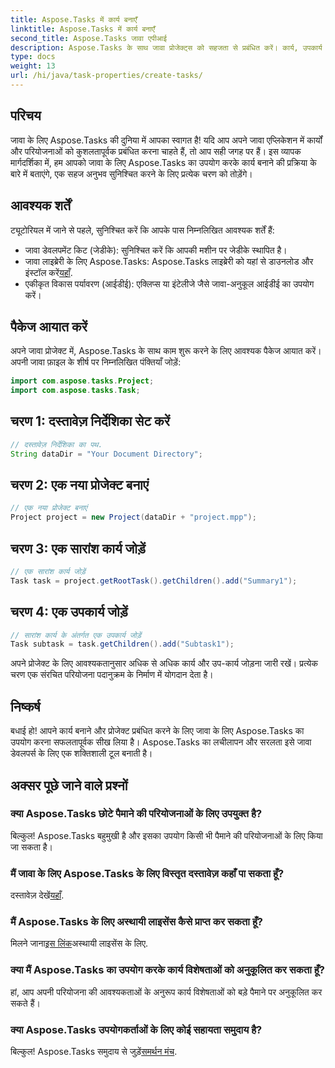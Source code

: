 ```yaml
---
title: Aspose.Tasks में कार्य बनाएँ
linktitle: Aspose.Tasks में कार्य बनाएँ
second_title: Aspose.Tasks जावा एपीआई
description: Aspose.Tasks के साथ जावा प्रोजेक्ट्स को सहजता से प्रबंधित करें। कार्य, उपकार्य और बहुत कुछ बनाएं। निर्बाध परियोजना प्रबंधन के लिए हमारी चरण-दर-चरण मार्गदर्शिका का पालन करें।
type: docs
weight: 13
url: /hi/java/task-properties/create-tasks/
---
```

## परिचय
जावा के लिए Aspose.Tasks की दुनिया में आपका स्वागत है! यदि आप अपने जावा एप्लिकेशन में कार्यों और परियोजनाओं को कुशलतापूर्वक प्रबंधित करना चाहते हैं, तो आप सही जगह पर हैं। इस व्यापक मार्गदर्शिका में, हम आपको जावा के लिए Aspose.Tasks का उपयोग करके कार्य बनाने की प्रक्रिया के बारे में बताएंगे, एक सहज अनुभव सुनिश्चित करने के लिए प्रत्येक चरण को तोड़ेंगे।
## आवश्यक शर्तें
ट्यूटोरियल में जाने से पहले, सुनिश्चित करें कि आपके पास निम्नलिखित आवश्यक शर्तें हैं:
- जावा डेवलपमेंट किट (जेडीके): सुनिश्चित करें कि आपकी मशीन पर जेडीके स्थापित है।
-  जावा लाइब्रेरी के लिए Aspose.Tasks: Aspose.Tasks लाइब्रेरी को यहां से डाउनलोड और इंस्टॉल करें[यहाँ](https://releases.aspose.com/tasks/java/).
- एकीकृत विकास पर्यावरण (आईडीई): एक्लिप्स या इंटेलीजे जैसे जावा-अनुकूल आईडीई का उपयोग करें।
## पैकेज आयात करें
अपने जावा प्रोजेक्ट में, Aspose.Tasks के साथ काम शुरू करने के लिए आवश्यक पैकेज आयात करें। अपनी जावा फ़ाइल के शीर्ष पर निम्नलिखित पंक्तियाँ जोड़ें:
```java
import com.aspose.tasks.Project;
import com.aspose.tasks.Task;
```
## चरण 1: दस्तावेज़ निर्देशिका सेट करें
```java
// दस्तावेज़ निर्देशिका का पथ.
String dataDir = "Your Document Directory";
```
## चरण 2: एक नया प्रोजेक्ट बनाएं
```java
// एक नया प्रोजेक्ट बनाएं
Project project = new Project(dataDir + "project.mpp");
```
## चरण 3: एक सारांश कार्य जोड़ें
```java
// एक सारांश कार्य जोड़ें
Task task = project.getRootTask().getChildren().add("Summary1");
```
## चरण 4: एक उपकार्य जोड़ें
```java
// सारांश कार्य के अंतर्गत एक उपकार्य जोड़ें
Task subtask = task.getChildren().add("Subtask1");
```
अपने प्रोजेक्ट के लिए आवश्यकतानुसार अधिक से अधिक कार्य और उप-कार्य जोड़ना जारी रखें। प्रत्येक चरण एक संरचित परियोजना पदानुक्रम के निर्माण में योगदान देता है।
## निष्कर्ष
बधाई हो! आपने कार्य बनाने और प्रोजेक्ट प्रबंधित करने के लिए जावा के लिए Aspose.Tasks का उपयोग करना सफलतापूर्वक सीख लिया है। Aspose.Tasks का लचीलापन और सरलता इसे जावा डेवलपर्स के लिए एक शक्तिशाली टूल बनाती है।
## अक्सर पूछे जाने वाले प्रश्नों
### क्या Aspose.Tasks छोटे पैमाने की परियोजनाओं के लिए उपयुक्त है?
बिल्कुल! Aspose.Tasks बहुमुखी है और इसका उपयोग किसी भी पैमाने की परियोजनाओं के लिए किया जा सकता है।
### मैं जावा के लिए Aspose.Tasks के लिए विस्तृत दस्तावेज़ कहाँ पा सकता हूँ?
 दस्तावेज़ देखें[यहाँ](https://reference.aspose.com/tasks/java/).
### मैं Aspose.Tasks के लिए अस्थायी लाइसेंस कैसे प्राप्त कर सकता हूँ?
 मिलने जाना[इस लिंक](https://purchase.aspose.com/temporary-license/)अस्थायी लाइसेंस के लिए.
### क्या मैं Aspose.Tasks का उपयोग करके कार्य विशेषताओं को अनुकूलित कर सकता हूँ?
हां, आप अपनी परियोजना की आवश्यकताओं के अनुरूप कार्य विशेषताओं को बड़े पैमाने पर अनुकूलित कर सकते हैं।
### क्या Aspose.Tasks उपयोगकर्ताओं के लिए कोई सहायता समुदाय है?
 बिल्कुल! Aspose.Tasks समुदाय से जुड़ें[समर्थन मंच](https://forum.aspose.com/c/tasks/15).